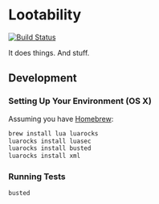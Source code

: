 # Lootability

[![Build Status](https://travis-ci.org/nevir/lootability.svg?branch=master)](https://travis-ci.org/nevir/lootability)

It does things. And stuff.


## Development

### Setting Up Your Environment (OS X)

Assuming you have [Homebrew](http://brew.sh/):

```sh
brew install lua luarocks
luarocks install luasec
luarocks install busted
luarocks install xml
```


### Running Tests

```sh
busted
```
